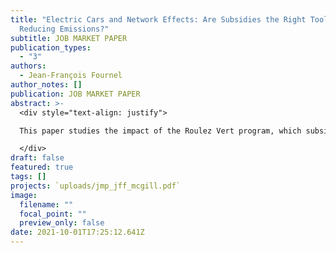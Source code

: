 ```yaml
---
title: "Electric Cars and Network Effects: Are Subsidies the Right Tool for
  Reducing Emissions?"
subtitle: JOB MARKET PAPER
publication_types:
  - "3"
authors:
  - Jean-François Fournel
author_notes: []
publication: JOB MARKET PAPER
abstract: >-
  <div style="text-align: justify">

  This paper studies the impact of the Roulez Vert program, which subsidized new purchases of electric vehicles in the province of Quebec, Canada. I study the impact of the program on sales, firms' pricing behavior, and charging station deployment, and estimate the cost of avoiding carbon emissions or replacing traditional vehicles with electric ones using subsidies. To evaluate the impacts of the program, I rely on a structural model in which demand follows a nested logit specification and supply is determined by multi-product firms competing on prices. I augment the model to incorporate charging station deployment. Specifically, I allow for county-level governments to choose where and how many stations to install in their region to provide charging capacity to EV owners. I find that the program explains 45.7% of electric vehicle sales and 27.7% of charging stations installed between 2012 and 2018. I estimate an average abatement cost of $1,345 and a marginal abatement cost of $1,541 per ton of CO<sub>2</sub>, well above conventional estimates of the social cost of carbon emissions. Part of the reason behind these high estimated costs is that 62.1% of the additional electric vehicle sales originated from consumers that would have chosen the outside option if no subsidy was available, suggesting that the policy did not target the right consumers.

  </div>
draft: false
featured: true
tags: []
projects: `uploads/jmp_jff_mcgill.pdf`
image:
  filename: ""
  focal_point: ""
  preview_only: false
date: 2021-10-01T17:25:12.641Z
---
```

